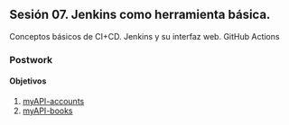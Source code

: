 ## Sesión 07. Jenkins como herramienta básica.

Conceptos básicos de CI+CD. Jenkins y su interfaz web. GitHub Actions 

### Postwork

#### Objetivos

1. [myAPI-accounts](https://github.com/matahj/myAPI-accounts)
2. [myAPI-books](https://github.com/matahj/myAPI-books)
